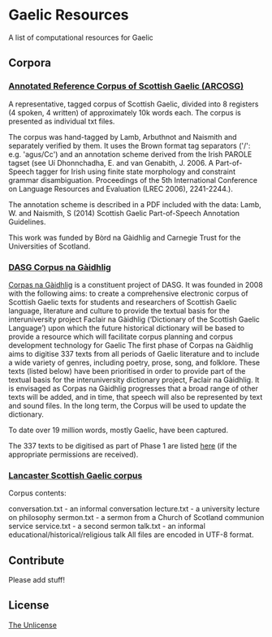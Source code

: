 # Gaelic Resources
A list of computational resources for Gaelic

## Corpora

### [Annotated Reference Corpus of Scottish Gaelic (ARCOSG)](http://datashare.is.ed.ac.uk/handle/10283/2011)

A representative, tagged corpus of Scottish Gaelic, divided into 8 registers (4 spoken, 4 written) of approximately 10k words each. The corpus is presented as individual txt files. 
 
 The corpus was hand-tagged by Lamb, Arbuthnot and Naismith and separately verified by them. It uses the Brown format tag separators ('/': e.g. 'agus/Cc') and an annotation scheme derived from the Irish PAROLE tagset (see Uí Dhonnchadha, E. and van Genabith, J. 2006. A Part-of-Speech tagger for Irish using finite state morphology and constraint grammar disambiguation. Proceedings of the 5th International Conference on Language Resources and Evaluation (LREC 2006), 2241-2244.). 
 
 The annotation scheme is described in a PDF included with the data: Lamb, W. and Naismith, S (2014) Scottish Gaelic Part-of-Speech Annotation Guidelines.
 
 This work was funded by Bòrd na Gàidhlig and Carnegie Trust for the Universities of Scotland.

### [DASG Corpus na Gàidhlig](http://www.dasg.ac.uk/corpus/)

[Corpas na Gàidhlig](http://www.dasg.ac.uk/corpus/) is a constituent project of DASG. It was founded in 2008 with the following aims:
to create a comprehensive electronic corpus of Scottish Gaelic texts for students and researchers of Scottish Gaelic language, literature and culture
to provide the textual basis for the interuniversity project Faclair na Gàidhlig (‘Dictionary of the Scottish Gaelic Language’) upon which the future historical dictionary will be based
to provide a resource which will facilitate corpus planning and corpus development technology for Gaelic
The first phase of Corpas na Gàidhlig aims to digitise 337 texts from all periods of Gaelic literature and to include a wide variety of genres, including poetry, prose, song, and folklore. These texts (listed below) have been prioritised in order to provide part of the textual basis for the interuniversity dictionary project, Faclair na Gàidhlig. It is envisaged as Corpas na Gàidhlig progresses that a broad range of other texts will be added, and in time, that speech will also be represented by text and sound files. In the long term, the Corpus will be used to update the dictionary.

To date over 19 million words, mostly Gaelic, have been captured.

The 337 texts to be digitised as part of Phase 1 are listed [here](http://www.dasg.ac.uk/about/cnag/en) (if the appropriate permissions are received).

### [Lancaster Scottish Gaelic corpus](http://www.lancaster.ac.uk/fass/projects/biml/bimls3corpus.htm)

Corpus contents:

conversation.txt - an informal conversation
lecture.txt - a university lecture on philosophy
sermon.txt - a sermon from a Church of Scotland communion service
service.txt - a second sermon
talk.txt - an informal educational/historical/religious talk
All files are encoded in UTF-8 format.

## Contribute

Please add stuff! 

## License

[The Unlicense](LICENSE)
